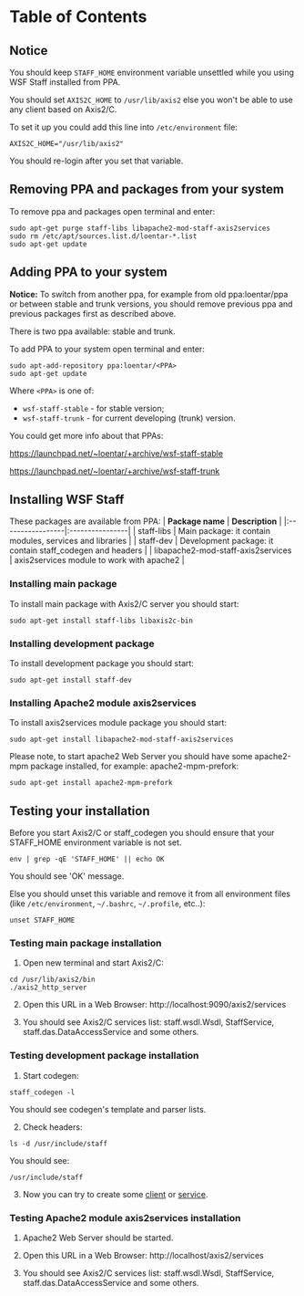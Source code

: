 <h1>Table of Contents</h1>



## Notice ##

You should keep `STAFF_HOME` environment variable unsettled while you using WSF Staff installed from PPA.

You should set `AXIS2C_HOME` to `/usr/lib/axis2` else you won't be able to use any client based on Axis2/C.

To set it up you could add this line into `/etc/environment` file:
```
AXIS2C_HOME="/usr/lib/axis2"
```

You should re-login after you set that variable.

## Removing PPA and packages from your system ##

To remove ppa and packages open terminal and enter:
```
sudo apt-get purge staff-libs libapache2-mod-staff-axis2services
sudo rm /etc/apt/sources.list.d/loentar-*.list
sudo apt-get update
```

## Adding PPA to your system ##

**Notice:** To switch from another ppa, for example from old ppa:loentar/ppa or between stable and trunk versions, you should remove previous ppa and previous packages first as described above.

There is two ppa available: stable and trunk.

To add PPA to your system open terminal and enter:
```
sudo apt-add-repository ppa:loentar/<PPA>
sudo apt-get update
```

Where `<PPA>` is one of:
  * `wsf-staff-stable` - for stable version;
  * `wsf-staff-trunk` - for current developing (trunk) version.

You could get more info about that PPAs:

https://launchpad.net/~loentar/+archive/wsf-staff-stable

https://launchpad.net/~loentar/+archive/wsf-staff-trunk


## Installing WSF Staff ##

These packages are available from PPA:
| **Package name** | **Description** |
|:-----------------|:----------------|
| staff-libs | Main package: it contain modules, services and libraries |
| staff-dev | Development package: it contain staff\_codegen and headers |
| libapache2-mod-staff-axis2services | axis2services module to work with apache2 |

### Installing main package ###

To install main package with Axis2/C server you should start:
```
sudo apt-get install staff-libs libaxis2c-bin
```


### Installing development package ###

To install development package you should start:
```
sudo apt-get install staff-dev
```


### Installing Apache2 module axis2services ###

To install axis2services module package you should start:
```
sudo apt-get install libapache2-mod-staff-axis2services
```

Please note, to start apache2 Web Server you should have some apache2-mpm package installed, for example: apache2-mpm-prefork:
```
sudo apt-get install apache2-mpm-prefork
```


## Testing your installation ##

Before you start Axis2/C or staff\_codegen you should ensure that your STAFF\_HOME environment variable is not set.

```
env | grep -qE 'STAFF_HOME' || echo OK
```

You should see 'OK' message.

Else you should unset this variable and remove it from all environment files (like `/etc/environment`, `~/.bashrc`, `~/.profile`, etc..):
```
unset STAFF_HOME
```

### Testing main package installation ###

1. Open new terminal and start Axis2/C:
```
cd /usr/lib/axis2/bin
./axis2_http_server
```

2. Open this URL in a Web Browser: http://localhost:9090/axis2/services

3. You should see Axis2/C services list: staff.wsdl.Wsdl, StaffService, staff.das.DataAccessService and some others.

### Testing development package installation ###

1. Start codegen:
```
staff_codegen -l
```

You should see codegen's template and parser lists.

2. Check headers:
```
ls -d /usr/include/staff
```

You should see:
```
/usr/include/staff
```

3. Now you can try to create some [client](http://code.google.com/p/staff/wiki/ExampleCreatingCppClientFromWsdl) or [service](http://code.google.com/p/staff/wiki/ExampleCalculatorService).


### Testing Apache2 module axis2services installation ###

1. Apache2 Web Server should be started.

2. Open this URL in a Web Browser: http://localhost/axis2/services

3. You should see Axis2/C services list: staff.wsdl.Wsdl, StaffService, staff.das.DataAccessService and some others.